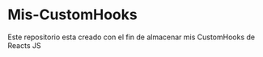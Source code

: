 # Mis-CustomHooks

Este repositorio esta creado con el fin de almacenar mis CustomHooks de Reacts JS
